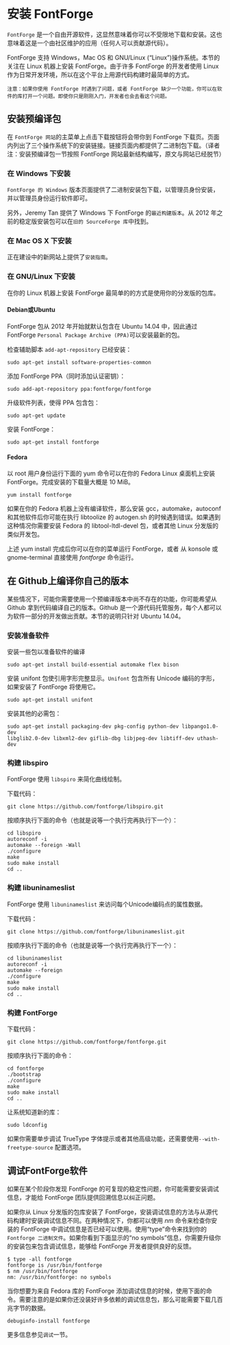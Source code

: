 # 安装 FontForge
  
`FontForge` 是一个自由开源软件，这显然意味着你可以不受限地下载和安装。这也意味着这是一个由社区维护的应用（任何人可以贡献源代码）。  
  
FontForge 支持 Windows，Mac OS 和 GNU/Linux (“Linux”)操作系统。本节的关注在 Linux 机器上安装 FontForge。由于许多 FontForge 的开发者使用 Linux 作为日常开发环境，所以在这个平台上用源代码构建时最简单的方式。  
  
`注意：如果你使用 FontForge 时遇到了问题，或者 FontForge 缺少一个功能，你可以在软件的库打开一个问题。即使你只是刚刚入门，开发者也会去看这个问题。`    
  
## 安装预编译包  
  
在 `FontForge 网站`的主菜单上点击下载按钮将会带你到 FontForge 下载页。页面内列出了三个操作系统下的安装链接。链接页面内都提供了二进制包下载。（译者注：安装预编译包一节按照 FontForge 网站最新结构编写，原文与网站已经脱节）  
  
### 在 Windows 下安装  
  
`FontForge 的 Windows` 版本页面提供了二进制安装包下载，以管理员身份安装，并以管理员身份运行软件即可。  
  
另外，Jeremy Tan 提供了 Windows 下 FontForge 的`最近构建版本`。从 2012 年之前的稳定版安装包可以在`旧的 SourceForge 库`中找到。  

### 在 Mac OS X 下安装  
  
正在建设中的新网站上提供了`安装指南`。  
  
### 在 GNU/Linux 下安装  
  
在你的 Linux 机器上安装 FontForge 最简单的的方式是使用你的分发版的包库。  
  
#### Debian或Ubuntu  

FontForge 包从 2012 年开始就默认包含在 Ubuntu 14.04 中，因此通过 FontForge `Personal Package Archive (PPA)`可以安装最新的包。  
  
检查辅助脚本 `add-apt-repository` 已经安装：  
  
`sudo apt-get install software-properties-common`  
  
添加 FontForge PPA（同时添加认证密钥）：

`sudo add-apt-repository ppa:fontforge/fontforge`

升级软件列表，使得 PPA 包含包：  
  
`sudo apt-get update`  
  
安装 FontForge：  
  
`sudo apt-get install fontforge`

#### Fedora  
  
以 root 用户身份运行下面的 yum 命令可以在你的 Fedora Linux 桌面机上安装 FontForge。完成安装的下载量大概是 10 MiB。  
  
`yum install fontforge`  
  
如果在你的 Fedora 机器上没有编译软件，那么安装 gcc，automake，autoconf 和其他软件后你可能在执行 libtoolize 的 autogen.sh 的时候遇到错误。如果遇到这种情况你需要安装 Fedora 的 libtool-ltdl-devel 包，或者其他 Linux 分发版的类似开发包。  
  
上述 yum install 完成后你可以在你的菜单运行 FontForge，或者 从 konsole 或  gnome-terminal 直接使用 *fontforge* 命令运行。  
  
## 在 Github上编译你自己的版本  

某些情况下，可能你需要使用一个预编译版本中尚不存在的功能，你可能希望从 Github 拿到代码编译自己的版本。Github 是一个源代码托管服务，每个人都可以为软件一部分的开发做出贡献。本节的说明只针对 Ubuntu 14.04。  
  
### 安装准备软件  
  
安装一些包以准备软件的编译

`sudo apt-get install build-essential automake flex bison`  
  
安装 unifont 包使引用字形完整显示。`Unifont` 包含所有 Unicode 编码的字形，如果安装了 FontForge 将使用它。

`sudo apt-get install unifont`  
  
安装其他的必需包：  
  
`sudo apt-get install packaging-dev pkg-config python-dev libpango1.0-dev`    
`libglib2.0-dev libxml2-dev giflib-dbg libjpeg-dev libtiff-dev uthash-dev`

### 构建 libspiro  
  
FontForge 使用 `libspiro` 来简化曲线绘制。  
  
下载代码：

`git clone https://github.com/fontforge/libspiro.git`  
  
按顺序执行下面的命令（也就是说等一个执行完再执行下一个）：  
  
`cd libspiro`  
`autoreconf -i`  
`automake --foreign -Wall`  
`./configure`  
`make`  
`sudo make install`  
`cd ..`

### 构建 libuninameslist  
   
FontForge 使用 `libuninameslist` 来访问每个Unicode编码点的属性数据。

下载代码：

`git clone https://github.com/fontforge/libuninameslist.git`

按顺序执行下面的命令（也就是说等一个执行完再执行下一个）：

`cd libuninameslist`  
`autoreconf -i`  
`automake --foreign`  
`./configure`  
`make`  
`sudo make install`  
`cd ..`  

### 构建 FontForge

下载代码：

`git clone https://github.com/fontforge/fontforge.git`

按顺序执行下面的命令：

`cd fontforge`  
`./bootstrap`  
`./configure`  
`make`  
`sudo make install`  
`cd ..`  

让系统知道新的库：

`sudo ldconfig`

如果你需要单步调试 TrueType 字体提示或者其他高级功能，还需要使用`--with-freetype-source` 配置选项。  

## 调试FontForge软件  

如果在某个阶段你发现 FontForge 的可复现的稳定性问题，你可能需要安装调试信息，才能给 FontForge 团队提供回溯信息以纠正问题。  
  
如果你从 Linux 分发版的包库安装了 FontForge，安装调试信息的方法与从源代码构建时安装调试信息不同。在两种情况下，你都可以使用 *nm* 命令来检查你安装的 FontForge 中调试信息是否已经可以使用。使用“type”命令来找到你的 `Fontforge 二进制文件`。如果你看到下面显示的“no symbols”信息，你需要升级你的安装包来包含调试信息，能够给 FontForge 开发者提供良好的反馈。

`$ type -all fontforge`  
`fontforge is /usr/bin/fontforge`  
`$ nm /usr/bin/fontforge`  
`nm: /usr/bin/fontforge: no symbols`  

当你想要为来自 Fedora 库的 FontForge 添加调试信息的时候，使用下面的命令。需要注意的是如果你还没装好许多依赖的调试信息包，那么可能需要下载几百兆字节的数据。

`debuginfo-install fontforge`
  
更多信息参见`调试`一节。